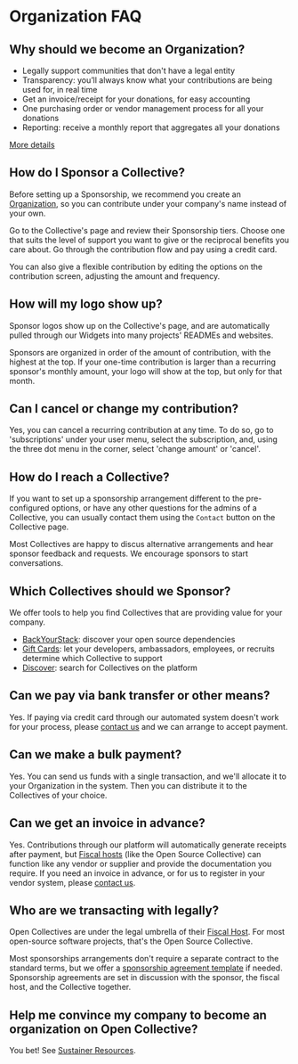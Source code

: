 # Organization FAQ

## Why should we become an Organization?

* Legally support communities that don't have a legal entity
* Transparency: you’ll always know what your contributions are being used for, in real time
* Get an invoice/receipt for your donations, for easy accounting
* One purchasing order or vendor management process for all your donations
* Reporting: receive a monthly report that aggregates all your donations

[More details](https://opencollective.com/become-a-sponsor)

## How do I Sponsor a Collective?

Before setting up a Sponsorship, we recommend you create an [Organization](./), so you can contribute under your company's name instead of your own.

Go to the Collective's page and review their Sponsorship tiers. Choose one that suits the level of support you want to give or the reciprocal benefits you care about. Go through the contribution flow and pay using a credit card.

You can also give a flexible contribution by editing the options on the contribution screen, adjusting the amount and frequency.

## How will my logo show up?

Sponsor logos show up on the Collective's page, and are automatically pulled through our Widgets into many projects' READMEs and websites.

Sponsors are organized in order of the amount of contribution, with the highest at the top. If your one-time contribution is larger than a recurring sponsor's monthly amount, your logo will show at the top, but only for that month.

## Can I cancel or change my contribution?

Yes, you can cancel a recurring contribution at any time. To do so, go to 'subscriptions' under your user menu, select the subscription, and, using the three dot menu in the corner, select 'change amount' or 'cancel'.

## How do I reach a Collective?

If you want to set up a sponsorship arrangement different to the pre-configured options, or have any other questions for the admins of a Collective, you can usually contact them using the `Contact` button on the Collective page.

Most Collectives are happy to discus alternative arrangements and hear sponsor feedback and requests. We encourage sponsors to start conversations.

## Which Collectives should we Sponsor?

We offer tools to help you find Collectives that are providing value for your company.

* [BackYourStack](https://backyourstack.com/): discover your open source dependencies
* [Gift Cards](https://opencollective.com/gift-cards): let your developers, ambassadors, employees, or recruits determine which Collective to support&#x20;
* [Discover](https://opencollective.com/discover): search for Collectives on the platform

## Can we pay via bank transfer or other means?

Yes. If paying via credit card through our automated system doesn't work for your process, please [contact us](https://opencollective.com/contact) and we can arrange to accept payment.

## Can we make a bulk payment?

Yes. You can send us funds with a single transaction, and we'll allocate it to your Organization in the system. Then you can distribute it to the Collectives of your choice.

## Can we get an invoice in advance?

Yes. Contributions through our platform will automatically generate receipts after payment, but [Fiscal hosts](../../fiscal-hosts/fiscal-hosts.md) (like the Open Source Collective) can function like any vendor or supplier and provide the documentation you require. If you need an invoice in advance, or for us to register in your vendor system, please [contact us](https://opencollective.com/contact).&#x20;

## Who are we transacting with legally?

Open Collectives are under the legal umbrella of their [Fiscal Host](../../fiscal-hosts/fiscal-hosts.md). For most open-source software projects, that's the Open Source Collective.

Most sponsorships arrangements don't require a separate contract to the standard terms, but we offer a [sponsorship agreement template](../../fiscal-hosts/sponsor-agreement.md) if needed. Sponsorship agreements are set in discussion with the sponsor, the fiscal host, and the Collective together.

## Help me convince my company to become an organization on Open Collective?

You bet! See [Sustainer Resources](sustainer-resources.md).
